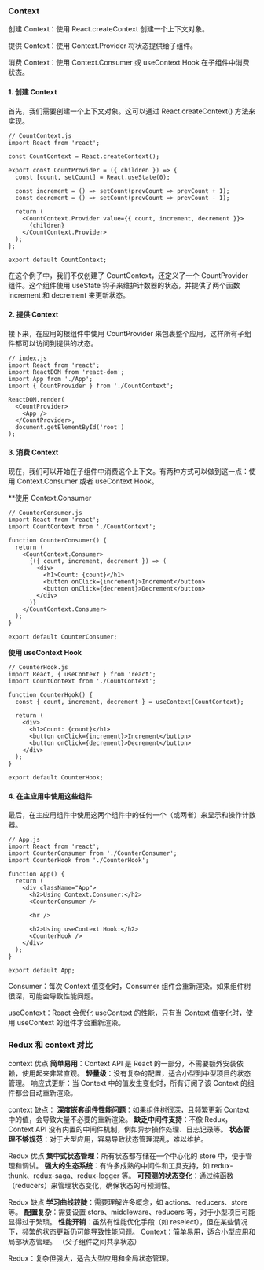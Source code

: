 ### Context
创建 Context：使用 React.createContext 创建一个上下文对象。

提供 Context：使用 Context.Provider 将状态提供给子组件。

消费 Context：使用 Context.Consumer 或 useContext Hook 在子组件中消费状态。

#### 1. 创建 Context
首先，我们需要创建一个上下文对象。这可以通过 React.createContext() 方法来实现。
```
// CountContext.js
import React from 'react';

const CountContext = React.createContext();

export const CountProvider = ({ children }) => {
  const [count, setCount] = React.useState(0);

  const increment = () => setCount(prevCount => prevCount + 1);
  const decrement = () => setCount(prevCount => prevCount - 1);

  return (
    <CountContext.Provider value={{ count, increment, decrement }}>
      {children}
    </CountContext.Provider>
  );
};

export default CountContext;
```
在这个例子中，我们不仅创建了 CountContext，还定义了一个 CountProvider 组件。这个组件使用 useState 钩子来维护计数器的状态，并提供了两个函数 increment 和 decrement 来更新状态。

#### 2. 提供 Context
接下来，在应用的根组件中使用 CountProvider 来包裹整个应用，这样所有子组件都可以访问到提供的状态。
```
// index.js
import React from 'react';
import ReactDOM from 'react-dom';
import App from './App';
import { CountProvider } from './CountContext';

ReactDOM.render(
  <CountProvider>
    <App />
  </CountProvider>,
  document.getElementById('root')
);
```
#### 3. 消费 Context
现在，我们可以开始在子组件中消费这个上下文。有两种方式可以做到这一点：使用 Context.Consumer 或者 useContext Hook。

**使用 Context.Consumer
```
// CounterConsumer.js
import React from 'react';
import CountContext from './CountContext';

function CounterConsumer() {
  return (
    <CountContext.Consumer>
      {({ count, increment, decrement }) => (
        <div>
          <h1>Count: {count}</h1>
          <button onClick={increment}>Increment</button>
          <button onClick={decrement}>Decrement</button>
        </div>
      )}
    </CountContext.Consumer>
  );
}

export default CounterConsumer;
```
**使用 useContext Hook**
```
// CounterHook.js
import React, { useContext } from 'react';
import CountContext from './CountContext';

function CounterHook() {
  const { count, increment, decrement } = useContext(CountContext);

  return (
    <div>
      <h1>Count: {count}</h1>
      <button onClick={increment}>Increment</button>
      <button onClick={decrement}>Decrement</button>
    </div>
  );
}

export default CounterHook;
```
#### 4. 在主应用中使用这些组件
最后，在主应用组件中使用这两个组件中的任何一个（或两者）来显示和操作计数器。
```
// App.js
import React from 'react';
import CounterConsumer from './CounterConsumer';
import CounterHook from './CounterHook';

function App() {
  return (
    <div className="App">
      <h2>Using Context.Consumer:</h2>
      <CounterConsumer />
      
      <hr />
      
      <h2>Using useContext Hook:</h2>
      <CounterHook />
    </div>
  );
}

export default App;
```

Consumer：每次 Context 值变化时，Consumer 组件会重新渲染。如果组件树很深，可能会导致性能问题。

useContext：React 会优化 useContext 的性能，只有当 Context 值变化时，使用 useContext 的组件才会重新渲染。

### Redux 和 context 对比

context 优点
**简单易用**：Context API 是 React 的一部分，不需要额外安装依赖，使用起来非常直观。
**轻量级**：没有复杂的配置，适合小型到中型项目的状态管理。
响应式更新：当 Context 中的值发生变化时，所有订阅了该 Context 的组件都会自动重新渲染。

context 缺点：
**深度嵌套组件性能问题**：如果组件树很深，且频繁更新 Context 中的值，会导致大量不必要的重新渲染。
**缺乏中间件支持**：不像 Redux，Context API 没有内置的中间件机制，例如异步操作处理、日志记录等。
**状态管理不够规范**：对于大型应用，容易导致状态管理混乱，难以维护。

Redux 优点
**集中式状态管理**：所有状态都存储在一个中心化的 store 中，便于管理和调试。
**强大的生态系统**：有许多成熟的中间件和工具支持，如 redux-thunk、redux-saga、redux-logger 等。
**可预测的状态变化**：通过纯函数（reducers）来管理状态变化，确保状态的可预测性。

Redux 缺点
**学习曲线较陡**：需要理解许多概念，如 actions、reducers、store 等。
**配置复杂**：需要设置 store、middleware、reducers 等，对于小型项目可能显得过于繁琐。
**性能开销**：虽然有性能优化手段（如 reselect），但在某些情况下，频繁的状态更新仍可能导致性能问题。
Context：简单易用，适合小型应用和局部状态管理。 （父子组件之间共享状态）

Redux：复杂但强大，适合大型应用和全局状态管理。

